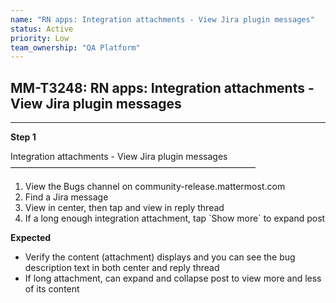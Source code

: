 ```yaml
---
name: "RN apps: Integration attachments - View Jira plugin messages"
status: Active
priority: Low
team_ownership: "QA Platform"
---
```


## MM-T3248: RN apps: Integration attachments - View Jira plugin messages

---

**Step 1**

Integration attachments - View Jira plugin messages\
————————————————————————————

1. View the Bugs channel on community-release.mattermost.com
2. Find a Jira message
3. View in center, then tap and view in reply thread
4. If a long enough integration attachment, tap \`Show more\` to expand post

**Expected**

- Verify the content (attachment) displays and you can see the bug description text in both center and reply thread
- If long attachment, can expand and collapse post to view more and less of its content

